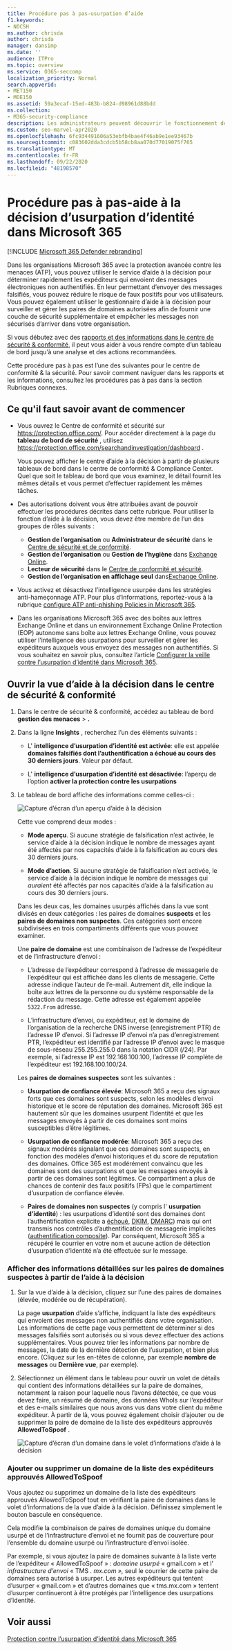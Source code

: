 ```yaml
---
title: Procédure pas à pas-usurpation d’aide
f1.keywords:
- NOCSH
ms.author: chrisda
author: chrisda
manager: dansimp
ms.date: ''
audience: ITPro
ms.topic: overview
ms.service: O365-seccomp
localization_priority: Normal
search.appverid:
- MET150
- MOE150
ms.assetid: 59a3ecaf-15ed-483b-b824-d98961d88bdd
ms.collection:
- M365-security-compliance
description: Les administrateurs peuvent découvrir le fonctionnement de l’aide à la décision, notamment comment déterminer rapidement les expéditeurs qui envoient légitimement des messages électroniques non authentifiés.
ms.custom: seo-marvel-apr2020
ms.openlocfilehash: 6fc934491606a53ebfb4bae4f46ab9e1ee93467b
ms.sourcegitcommit: c083602dda3cdcb5b58cb8aa070d77019075f765
ms.translationtype: MT
ms.contentlocale: fr-FR
ms.lasthandoff: 09/22/2020
ms.locfileid: "48198570"
---
```

# <a name="walkthrough---atp-spoof-intelligence-insight-in-microsoft-365"></a>Procédure pas à pas-aide à la décision d’usurpation d’identité dans Microsoft 365

[!INCLUDE [Microsoft 365 Defender rebranding](../includes/microsoft-defender-for-office.md)]


Dans les organisations Microsoft 365 avec la protection avancée contre les menaces (ATP), vous pouvez utiliser le service d’aide à la décision pour déterminer rapidement les expéditeurs qui envoient des messages électroniques non authentifiés. En leur permettant d’envoyer des messages falsifiés, vous pouvez réduire le risque de faux positifs pour vos utilisateurs. Vous pouvez également utiliser le gestionnaire d’aide à la décision pour surveiller et gérer les paires de domaines autorisées afin de fournir une couche de sécurité supplémentaire et empêcher les messages non sécurisés d’arriver dans votre organisation.

Si vous débutez avec des [rapports et des informations dans le centre de sécurité & conformité](reports-and-insights-in-security-and-compliance.md), il peut vous aider à vous rendre compte d’un tableau de bord jusqu’à une analyse et des actions recommandées.

Cette procédure pas à pas est l’une des suivantes pour le centre de conformité & la sécurité. Pour savoir comment naviguer dans les rapports et les informations, consultez les procédures pas à pas dans la section Rubriques connexes.

## <a name="what-do-you-need-to-know-before-you-begin"></a>Ce qu'il faut savoir avant de commencer

- Vous ouvrez le Centre de conformité et sécurité sur <https://protection.office.com/>. Pour accéder directement à la page du **tableau de bord de sécurité** , utilisez <https://protection.office.com/searchandinvestigation/dashboard> .

  Vous pouvez afficher le centre d’aide à la décision à partir de plusieurs tableaux de bord dans le centre de conformité & Compliance Center. Quel que soit le tableau de bord que vous examinez, le détail fournit les mêmes détails et vous permet d’effectuer rapidement les mêmes tâches.

- Des autorisations doivent vous être attribuées avant de pouvoir effectuer les procédures décrites dans cette rubrique. Pour utiliser la fonction d’aide à la décision, vous devez être membre de l’un des groupes de rôles suivants :

  - **Gestion de l’organisation** ou **Administrateur de sécurité** dans le [Centre de sécurité et de conformité](permissions-in-the-security-and-compliance-center.md).
  - **Gestion de l’organisation** ou **Gestion de l’hygiène** dans [Exchange Online](https://docs.microsoft.com/Exchange/permissions-exo/permissions-exo#role-groups).
  - **Lecteur de sécurité** dans le [Centre de conformité et sécurité](permissions-in-the-security-and-compliance-center.md).
  - **Gestion de l’organisation en affichage seul** dans[Exchange Online](https://docs.microsoft.com/Exchange/permissions-exo/permissions-exo#role-groups).

- Vous activez et désactivez l’intelligence usurpée dans les stratégies anti-hameçonnage ATP. Pour plus d’informations, reportez-vous à la rubrique [configure ATP anti-phishing Policies in Microsoft 365](configure-atp-anti-phishing-policies.md).

- Dans les organisations Microsoft 365 avec des boîtes aux lettres Exchange Online et dans un environnement Exchange Online Protection (EOP) autonome sans boîte aux lettres Exchange Online, vous pouvez utiliser l’intelligence des usurpations pour surveiller et gérer les expéditeurs auxquels vous envoyez des messages non authentifiés. Si vous souhaitez en savoir plus, consultez l’article [Configurer la veille contre l’usurpation d’identité dans Microsoft 365](learn-about-spoof-intelligence.md).

## <a name="open-the-spoof-intelligence-insight-in-the-security--compliance-center"></a>Ouvrir la vue d’aide à la décision dans le centre de sécurité & conformité

1. Dans le centre de sécurité & conformité, accédez au tableau de bord **gestion des menaces** \> **.**

2. Dans la ligne **Insights** , recherchez l’un des éléments suivants :

   - L' **intelligence d’usurpation d’identité est activée**: elle est appelée **domaines falsifiés dont l’authentification a échoué au cours des 30 derniers jours**. Valeur par défaut.

   - L' **intelligence d’usurpation d’identité est désactivée**: l’aperçu de l’option **activer la protection contre les usurpations**

3. Le tableau de bord affiche des informations comme celles-ci :

   ![Capture d’écran d’un aperçu d’aide à la décision](../../media/28aeabac-c1a1-4d16-9fbe-14996f742a9a.png)

   Cette vue comprend deux modes :

   - **Mode aperçu**. Si aucune stratégie de falsification n’est activée, le service d’aide à la décision indique le nombre de messages ayant été affectés par nos capacités d’aide à la falsification au cours des 30 derniers jours.

   - **Mode d’action**. Si aucune stratégie de falsification n’est activée, le service d’aide à la décision indique le nombre de messages qui  *auraient*  été affectés par nos capacités d’aide à la falsification au cours des 30 derniers jours.

   Dans les deux cas, les domaines usurpés affichés dans la vue sont divisés en deux catégories : les paires de domaines **suspects** et les **paires de domaines non suspectes**. Ces catégories sont encore subdivisées en trois compartiments différents que vous pouvez examiner.

   Une **paire de domaine** est une combinaison de l’adresse de l’expéditeur et de l’infrastructure d’envoi :

   - L’adresse de l’expéditeur correspond à l’adresse de messagerie de l’expéditeur qui est affichée dans les clients de messagerie. Cette adresse indique l’auteur de l’e-mail. Autrement dit, elle indique la boîte aux lettres de la personne ou du système responsable de la rédaction du message. Cette adresse est également appelée `5322.From` adresse.

   - L’infrastructure d’envoi, ou expéditeur, est le domaine de l’organisation de la recherche DNS inverse (enregistrement PTR) de l’adresse IP d’envoi. Si l’adresse IP d’envoi n’a pas d’enregistrement PTR, l’expéditeur est identifié par l’adresse IP d’envoi avec le masque de sous-réseau 255.255.255.0 dans la notation CIDR (/24). Par exemple, si l’adresse IP est 192.168.100.100, l’adresse IP complète de l’expéditeur est 192.168.100.100/24.

   Les **paires de domaines suspectes** sont les suivantes :

   - **Usurpation de confiance élevée**: Microsoft 365 a reçu des signaux forts que ces domaines sont suspects, selon les modèles d’envoi historique et le score de réputation des domaines. Microsoft 365 est hautement sûr que les domaines usurpent l’identité et que les messages envoyés à partir de ces domaines sont moins susceptibles d’être légitimes.

   - **Usurpation de confiance modérée**: Microsoft 365 a reçu des signaux modérés signalant que ces domaines sont suspects, en fonction des modèles d’envoi historiques et du score de réputation des domaines. Office 365 est modérément convaincu que les domaines sont des usurpations et que les messages envoyés à partir de ces domaines sont légitimes. Ce compartiment a plus de chances de contenir des faux positifs (FPs) que le compartiment d’usurpation de confiance élevée.

   - **Paires de domaines non suspectes** (y compris l' **usurpation d’identité**) : les usurpations d’identité sont des domaines dont l’authentification explicite a [échoué,](how-office-365-uses-spf-to-prevent-spoofing.md) [DKIM](use-dkim-to-validate-outbound-email.md), [DMARC](use-dmarc-to-validate-email.md)) mais qui ont transmis nos contrôles d’authentification de messagerie implicites ([authentification composite](email-validation-and-authentication.md#composite-authentication)). Par conséquent, Microsoft 365 a récupéré le courrier en votre nom et aucune action de détection d’usurpation d’identité n’a été effectuée sur le message.

### <a name="view-detailed-information-about-suspicious-domain-pairs-from-the-spoof-intelligence-insight"></a>Afficher des informations détaillées sur les paires de domaines suspectes à partir de l’aide à la décision

1. Sur la vue d’aide à la décision, cliquez sur l’une des paires de domaines (élevée, modérée ou de récupération).

   La page **usurpation** d’aide s’affiche, indiquant la liste des expéditeurs qui envoient des messages non authentifiés dans votre organisation. Les informations de cette page vous permettent de déterminer si des messages falsifiés sont autorisés ou si vous devez effectuer des actions supplémentaires. Vous pouvez trier les informations par nombre de messages, la date de la dernière détection de l’usurpation, et bien plus encore. (Cliquez sur les en-têtes de colonne, par exemple **nombre de messages** ou **Dernière vue**, par exemple).

2. Sélectionnez un élément dans le tableau pour ouvrir un volet de détails qui contient des informations détaillées sur la paire de domaines, notamment la raison pour laquelle nous l’avons détectée, ce que vous devez faire, un résumé de domaine, des données WhoIs sur l’expéditeur et des e-mails similaires que nous avons vus dans votre client du même expéditeur. À partir de là, vous pouvez également choisir d’ajouter ou de supprimer la paire de domaine de la liste des expéditeurs approuvés **AllowedToSpoof** .

   ![Capture d’écran d’un domaine dans le volet d’informations d’aide à la décision](../../media/03ad3e6e-2010-4e8e-b92e-accc8bbebb79.png)

### <a name="add-or-remove-a-domain-from-the-allowedtospoof-safe-sender-list"></a>Ajouter ou supprimer un domaine de la liste des expéditeurs approuvés AllowedToSpoof

Vous ajoutez ou supprimez un domaine de la liste des expéditeurs approuvés AllowedToSpoof tout en vérifiant la paire de domaines dans le volet d’informations de la vue d’aide à la décision. Définissez simplement le bouton bascule en conséquence.

Cela modifie la combinaison de paires de domaines unique du domaine usurpé et de l’infrastructure d’envoi et ne fournit pas de couverture pour l’ensemble du domaine usurpé ou l’infrastructure d’envoi isolée.

Par exemple, si vous ajoutez la paire de domaines suivante à la liste verte de l’expéditeur « AllowedToSpoof » :  *domaine usurpé*  « gmail.com » et l' *infrastructure d’envoi* « TMS *. mx.com »,* seul le courrier de cette paire de domaines sera autorisé à usurper. Les autres expéditeurs qui tentent d’usurper « gmail.com » et d’autres domaines que « tms.mx.com » tentent d’usurper continueront à être protégés par l’intelligence des usurpations d’identité.

## <a name="related-topics"></a>Voir aussi

[Protection contre l’usurpation d’identité dans Microsoft 365](anti-spoofing-protection.md)
